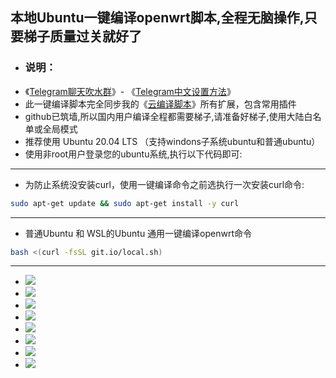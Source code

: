 ## 本地Ubuntu一键编译openwrt脚本,全程无脑操作,只要梯子质量过关就好了

- ### 说明：
- 《[Telegram聊天吹水群](https://t.me/heiheiheio)》- 《[Telegram中文设置方法](https://github.com/danshui-git/shuoming/blob/master/tele.md)》
- 此一键编译脚本完全同步我的《[云编译脚本](https://github.com/281677160/build-actions)》所有扩展，包含常用插件
- github已筑墙,所以国内用户编译全程都需要梯子,请准备好梯子,使用大陆白名单或全局模式
- 推荐使用 Ubuntu 20.04 LTS （支持windons子系统ubuntu和普通ubuntu）
- 使用非root用户登录您的ubuntu系统,执行以下代码即可:

---
- 为防止系统没安装curl，使用一键编译命令之前选执行一次安装curl命令:
```sh
sudo apt-get update && sudo apt-get install -y curl
```
---
- 普通Ubuntu 和 WSL的Ubuntu 通用一键编译openwrt命令
```sh
bash <(curl -fsSL git.io/local.sh)
```
---
- <img src="https://github.com/281677160/bendi/tree/main/doc/1.png" />
- <img src="https://github.com/281677160/bendi/tree/main/doc/2.png" />
- <img src="https://github.com/281677160/bendi/tree/main/doc/3.png" />
- <img src="https://github.com/281677160/bendi/tree/main/doc/4.png" />
- <img src="https://github.com/281677160/bendi/tree/main/doc/5.png" />
- <img src="https://github.com/281677160/bendi/tree/main/doc/6.png" />
- <img src="https://github.com/281677160/bendi/tree/main/doc/7.png" />
- <img src="https://github.com/281677160/bendi/tree/main/doc/8.png" />

